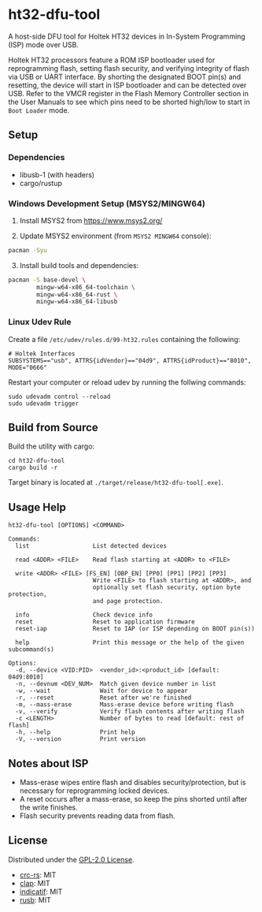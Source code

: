 ht32-dfu-tool
=============

A host-side DFU tool for Holtek HT32 devices in In-System Programming (ISP)
mode over USB.

Holtek HT32 processors feature a ROM ISP bootloader used for reprogramming
flash, setting flash security, and verifying integrity of flash via USB or
UART interface. By shorting the designated BOOT pin(s) and resetting, the
device will start in ISP bootloader and can be detected over USB. Refer to
the VMCR register in the Flash Memory Controller section in the User Manuals
to see which pins need to be shorted high/low to start in `Boot Loader` mode.

## Setup

### Dependencies

- libusb-1 (with headers)
- cargo/rustup

### Windows Development Setup (MSYS2/MINGW64)

1. Install MSYS2 from https://www.msys2.org/

2. Update MSYS2 environment (from `MSYS2 MINGW64` console):
```bash
pacman -Syu
```
3. Install build tools and dependencies:
```bash
pacman -S base-devel \
        mingw-w64-x86_64-toolchain \
        mingw-w64-x86_64-rust \
        mingw-w64-x86_64-libusb
```

### Linux Udev Rule

Create a file `/etc/udev/rules.d/99-ht32.rules` containing the following:
```
# Holtek Interfaces
SUBSYSTEMS=="usb", ATTRS{idVendor}=="04d9", ATTRS{idProduct}=="8010", MODE="0666"
```

Restart your computer or reload udev by running the follwing commands:
```
sudo udevadm control --reload
sudo udevadm trigger
```

## Build from Source

Build the utility with cargo:
```
cd ht32-dfu-tool
cargo build -r
```

Target binary is located at `./target/release/ht32-dfu-tool[.exe]`.

## Usage Help

```
ht32-dfu-tool [OPTIONS] <COMMAND>

Commands:
  list                  List detected devices

  read <ADDR> <FILE>    Read flash starting at <ADDR> to <FILE>

  write <ADDR> <FILE> [FS_EN] [OBP_EN] [PP0] [PP1] [PP2] [PP3]
                        Write <FILE> to flash starting at <ADDR>, and
                        optionally set flash security, option byte protection,
                        and page protection.

  info                  Check device info
  reset                 Reset to application firmware
  reset-iap             Reset to IAP (or ISP depending on BOOT pin(s))

  help                  Print this message or the help of the given subcommand(s)

Options:
  -d, --device <VID:PID>  <vendor_id>:<product_id> [default: 04d9:8010]
  -n, --devnum <DEV_NUM>  Match given device number in list
  -w, --wait              Wait for device to appear
  -r, --reset             Reset after we're finished
  -m, --mass-erase        Mass-erase device before writing flash
  -v, --verify            Verify flash contents after writing flash
  -c <LENGTH>             Number of bytes to read [default: rest of flash]
  -h, --help              Print help
  -V, --version           Print version
```

## Notes about ISP

- Mass-erase wipes entire flash and disables security/protection, but is necessary for reprogramming locked devices.
- A reset occurs after a mass-erase, so keep the pins shorted until after the write finishes.
- Flash security prevents reading data from flash.

## License

Distributed under the [GPL-2.0 License](LICENSE).

- [crc-rs](https://github.com/mrhooray/crc-rs): MIT
- [clap](https://github.com/clap-rs/clap): MIT
- [indicatif](https://github.com/console-rs/indicatif): MIT
- [rusb](https://github.com/a1ien/rusb): MIT
